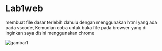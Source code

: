 # Lab1web

 membuat file dasar terlebih dahulu dengan menggunakan html yang ada pada vscode, Kemudian coba untuk buka file pada browser yang di inginkan saya disini menggunakan chrome 

![gambar1](WEB-GAMBAR/web2.png)

